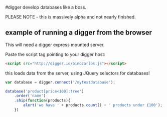 #digger
develop databases like a boss.

PLEASE NOTE - this is massively alpha and not nearly finished.

## example of running a digger from the browser
This will need a digger express mounted server.

Paste the script tag pointing to your digger host:
```html
<script src="http://digger.io/binocarlos.js"></script>
```

this loads data from the server, using JQuery selectors for databases!
```js
var database = digger.connect('/mytestdatabase');

database('product[price<100]:tree')
	.order('name')
	.ship(function(products){
		alert('we have ' + products.count() + ' products under £100');
	})
```